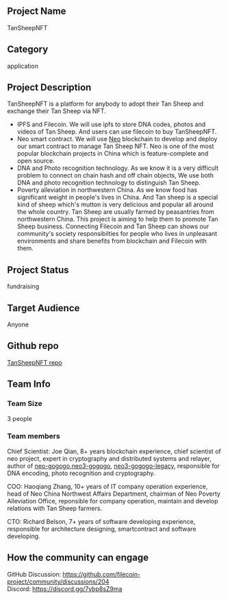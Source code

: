 ## Project Name 

TanSheepNFT

## Category 

application

## Project Description

TanSheepNFT is a platform for anybody to adopt their Tan Sheep and exchange their Tan Sheep via NFT.
* IPFS and Filecoin. We will use ipfs to store DNA codes, photos and videos of Tan Sheep. And users can use filecoin to buy TanSheepNFT.
* Neo smart contract. We will use [Neo](https://neo.org) blockchain to develop and deploy our smart contract to manage Tan Sheep NFT. Neo is one of the most popular blockchain projects in China which is feature-complete and open source.
* DNA and Photo recognition technology. As we know it is a very difficult problem to connect on chain hash and off chain objects, We use both DNA and photo recognition technology to distinguish Tan Sheep.
* Poverty alleviation in northwestern China. As we know food has significant weight in people's lives in China. And Tan sheep is a special kind of sheep which's mutton is very delicious and popular all around the whole country. Tan Sheep are usually farmed by peasantries from northwestern China. This project is aiming to help them to promote Tan Sheep business. Connecting Filecoin and Tan Sheep can shows our community's society responsibilties for people who lives in unpleasant environments and share benefits from blockchain and Filecoin with them.

## Project Status

fundraising

## Target Audience

Anyone

## Github repo

[TanSheepNFT repo](https://github.com/RichardBelson/TanSheepNFT)

## Team Info

### Team Size  

3 people

### Team members

Chief Scientist: Joe Qian, 8+ years blockchain experience, chief scientist of neo project, expert in cryptography and distributed systems and relayer, author of [neo-gogogo](https://github.com/joeqian10/neo-gogogo),[neo3-gogogo](https://github.com/joeqian10/neo3-gogogo), [neo3-gogogo-legacy](https://github.com/joeqian10/neo3-gogogo), responsible for DNA encoding, photo recognition and cryptography.

COO: Haoqiang Zhang, 10+ years of IT company operation experience, head of Neo China Northwest Affairs Department, chairman of Neo Poverty Alleviation Office, reponsible for company operation, maintain and develop relations with Tan Sheep farmers.

CTO: Richard Belson, 7+ years of software developing experience, responsible for architecture designing, smartcontract and software developing.

## How the community can engage

GitHub Discussion: https://github.com/filecoin-project/community/discussions/204  
Discord:  https://discord.gg/7vbp8sZ9ma

